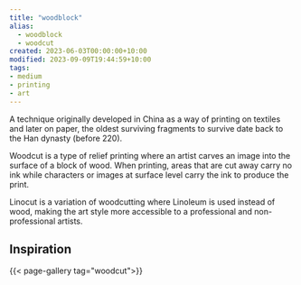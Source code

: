 ```yaml
---
title: "woodblock"
alias:
  - woodblock
  - woodcut
created: 2023-06-03T00:00:00+10:00
modified: 2023-09-09T19:44:59+10:00
tags:
- medium
- printing
- art
---
```

A technique originally developed in China as a way of printing on textiles and later on paper, the oldest surviving fragments to survive date back to the Han dynasty (before 220).

Woodcut is a type of relief printing where an artist carves an image into the surface of a block of wood. When printing, areas that are cut away carry no ink while characters or images at surface level carry the ink to produce the print.

Linocut is a variation of woodcutting where Linoleum is used instead of wood, making the art style more accessible to a professional and non-professional artists. 

## Inspiration

{{< page-gallery tag="woodcut">}} 